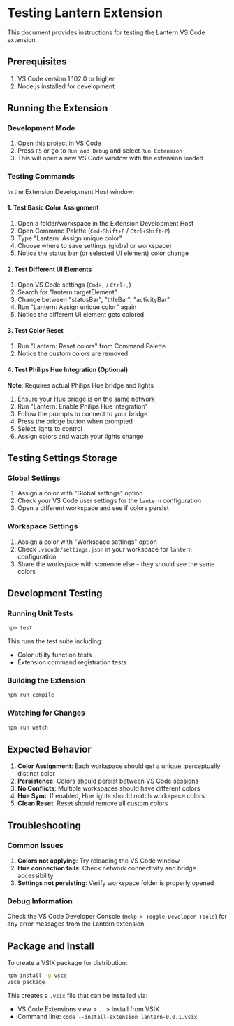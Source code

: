 # Testing Lantern Extension

This document provides instructions for testing the Lantern VS Code extension.

## Prerequisites

1. VS Code version 1.102.0 or higher
2. Node.js installed for development

## Running the Extension

### Development Mode

1. Open this project in VS Code
2. Press `F5` or go to `Run and Debug` and select `Run Extension`
3. This will open a new VS Code window with the extension loaded

### Testing Commands

In the Extension Development Host window:

#### 1. Test Basic Color Assignment

1. Open a folder/workspace in the Extension Development Host
2. Open Command Palette (`Cmd+Shift+P` / `Ctrl+Shift+P`)
3. Type "Lantern: Assign unique color"
4. Choose where to save settings (global or workspace)
5. Notice the status bar (or selected UI element) color change

#### 2. Test Different UI Elements

1. Open VS Code settings (`Cmd+,` / `Ctrl+,`)
2. Search for "lantern.targetElement"
3. Change between "statusBar", "titleBar", "activityBar"
4. Run "Lantern: Assign unique color" again
5. Notice the different UI element gets colored

#### 3. Test Color Reset

1. Run "Lantern: Reset colors" from Command Palette
2. Notice the custom colors are removed

#### 4. Test Philips Hue Integration (Optional)

**Note**: Requires actual Philips Hue bridge and lights

1. Ensure your Hue bridge is on the same network
2. Run "Lantern: Enable Philips Hue integration"
3. Follow the prompts to connect to your bridge
4. Press the bridge button when prompted
5. Select lights to control
6. Assign colors and watch your lights change

## Testing Settings Storage

### Global Settings

1. Assign a color with "Global settings" option
2. Check your VS Code user settings for the `lantern` configuration
3. Open a different workspace and see if colors persist

### Workspace Settings

1. Assign a color with "Workspace settings" option
2. Check `.vscode/settings.json` in your workspace for `lantern` configuration
3. Share the workspace with someone else - they should see the same colors

## Development Testing

### Running Unit Tests

```bash
npm test
```

This runs the test suite including:

- Color utility function tests
- Extension command registration tests

### Building the Extension

```bash
npm run compile
```

### Watching for Changes

```bash
npm run watch
```

## Expected Behavior

1. **Color Assignment**: Each workspace should get a unique, perceptually distinct color
2. **Persistence**: Colors should persist between VS Code sessions
3. **No Conflicts**: Multiple workspaces should have different colors
4. **Hue Sync**: If enabled, Hue lights should match workspace colors
5. **Clean Reset**: Reset should remove all custom colors

## Troubleshooting

### Common Issues

1. **Colors not applying**: Try reloading the VS Code window
2. **Hue connection fails**: Check network connectivity and bridge accessibility
3. **Settings not persisting**: Verify workspace folder is properly opened

### Debug Information

Check the VS Code Developer Console (`Help > Toggle Developer Tools`) for any error messages from the Lantern extension.

## Package and Install

To create a VSIX package for distribution:

```bash
npm install -g vsce
vsce package
```

This creates a `.vsix` file that can be installed via:

- VS Code Extensions view > ... > Install from VSIX
- Command line: `code --install-extension lantern-0.0.1.vsix`
